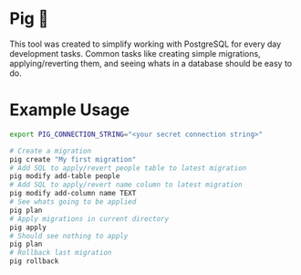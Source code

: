 # Pig 🐷

This tool was created to simplify working with PostgreSQL for every day development tasks. Common tasks like creating simple migrations, applying/reverting them, and seeing whats in a database should be easy to do.

# Example Usage

```bash
export PIG_CONNECTION_STRING="<your secret connection string>"

# Create a migration
pig create "My first migration"
# Add SQL to apply/revert people table to latest migration
pig modify add-table people     
# Add SQL to apply/revert name column to latest migration
pig modify add-column name TEXT
# See whats going to be applied
pig plan                        
# Apply migrations in current directory
pig apply                       
# Should see nothing to apply
pig plan                        
# Rollback last migration
pig rollback                    
```
